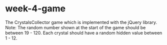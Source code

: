 # week-4-game
The CrystalsCollector game which is implemented with the jQuery library.  Note: The random number shown at the start of the game should be between 19 - 120.  Each crystal should have a random hidden value between 1 - 12.
